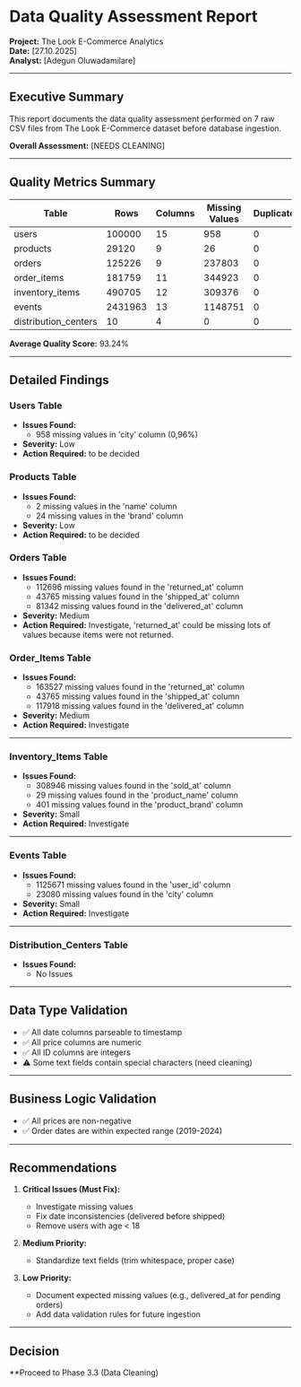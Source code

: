 # Data Quality Assessment Report

**Project:** The Look E-Commerce Analytics  
**Date:** [27.10.2025]  
**Analyst:** [Adegun Oluwadamilare]

---

## Executive Summary

This report documents the data quality assessment performed on 7 raw CSV files from The Look E-Commerce dataset before database ingestion.

**Overall Assessment:** [NEEDS CLEANING]

---

## Quality Metrics Summary

| Table                | Rows    | Columns | Missing Values | Duplicates | Quality Score |
|----------------------|---------|---------|----------------|------------|---------------|
| users                | 100000  | 15      | 958            | 0          | 99.94%        |
| products             | 29120   | 9       | 26             | 0          | 99.99%        |
| orders               | 125226  | 9       | 237803         | 0          | 78.9%         |
| order_items          | 181759  | 11      | 344923         | 0          | 82.75%        |
| inventory_items      | 490705  | 12      | 309376         | 0          | 94.75%        |
| events               | 2431963 | 13      | 1148751        | 0          | 96.37%        |
| distribution_centers | 10      | 4       | 0              | 0          | 100%          |

**Average Quality Score:**  93.24%

---

## Detailed Findings

### Users Table
- **Issues Found:**
  - 958 missing values in 'city' column (0,96%)
- **Severity:** Low
- **Action Required:** to be decided

### Products Table
- **Issues Found:** 
    - 2 missing values in the 'name' column
    - 24 missing values in the 'brand' column
- **Severity:** Low
- **Action Required:** to be decided

### Orders Table
- **Issues Found:**
  - 112696 missing values found in the 'returned_at' column
  - 43765 missing values found in the 'shipped_at' column
  - 81342 missing values found in the 'delivered_at' column
- **Severity:** Medium
- **Action Required:** Investigate, 'returned_at' could be missing lots of values  because items were not returned.

### Order_Items Table
- **Issues Found:**
  - 163527 missing values found in the 'returned_at' column
  - 43765 missing values found in the 'shipped_at' column
  - 117918 missing values found in the 'delivered_at' column
- **Severity:** Medium
- **Action Required:** Investigate

---
### Inventory_Items Table
- **Issues Found:**
  - 308946 missing values found in the 'sold_at' column
  - 29 missing values found in the 'product_name' column
  - 401 missing values found in the 'product_brand' column
- **Severity:** Small
- **Action Required:** Investigate

---
### Events Table
- **Issues Found:**
  - 1125671 missing values found in the 'user_id' column
  - 23080 missing values found in the 'city' column
- **Severity:** Small
- **Action Required:** Investigate

---
### Distribution_Centers Table
- **Issues Found:**
    - No Issues

---
## Data Type Validation

- ✅ All date columns parseable to timestamp
- ✅ All price columns are numeric
- ✅ All ID columns are integers
- ⚠️  Some text fields contain special characters (need cleaning)

---

## Business Logic Validation

- ✅ All prices are non-negative
- ✅ Order dates are within expected range (2019-2024)

---

## Recommendations

1. **Critical Issues (Must Fix):**
   - Investigate missing values
   - Fix date inconsistencies (delivered before shipped)
   - Remove users with age < 18

2. **Medium Priority:**
   - Standardize text fields (trim whitespace, proper case)

3. **Low Priority:**
   - Document expected missing values (e.g., delivered_at for pending orders)
   - Add data validation rules for future ingestion

---

## Decision

**Proceed to Phase 3.3 (Data Cleaning)
